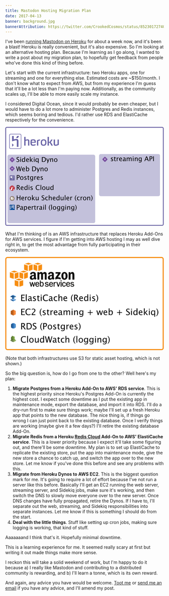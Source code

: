 ```yaml
---
title: Mastodon Hosting Migration Plan
date: 2017-04-13
banner: background.jpg
bannerAttribution: https://twitter.com/CrookedCosmos/status/852301727407669248
---
```


I've been [running Mastodon on Heroku](/blog/running-mastodon-on-heroku/) for about a week now, and it's been a blast! Heroku is really convenient, but it's also expensive. So I'm looking at an alternative hosting plan. Because I'm learning as I go along, I wanted to write a post about my migration plan, to hopefully get feedback from people who've done this kind of thing before.

Let's start with the current infrastructure: two Heroku apps, one for streaming and one for everything else. Estimated costs are ~$150/month. I don't know what to expect from AWS, but from my experience I'm guess that it'll be a lot less than I'm paying now. Additionally, as the community scales up, I'll be able to more easily scale my instance.

I considered Digital Ocean, since it would probably be even cheaper, but I would have to do a lot more to administer Postgres and Redis instances, which seems boring and tedious. I'd rather use RDS and ElastiCache respectively for the convenience.

<Narrow>

![Current Heroku Infrastructure](heroku.png)

</Narrow>

What I'm thinking of is an AWS infrastructure that replaces Heroku Add-Ons for AWS services. I figure if I'm getting into AWS hosting I may as well dive right in, to get the most advantage from fully participating in their ecosystem.

<Narrow>

![Proposed AWS Infrastructure](aws.png)

</Narrow>

(Note that both infrastructures use S3 for static asset hosting, which is not shown.)

So the big question is, how do I go from one to the other? Well here's my plan:

1. **Migrate Postgres from a Heroku Add-On to AWS' RDS service**. This is the highest priority since Heroku's Postgres Add-On is currently the highest cost. I expect some downtime as I put the existing app in maintenance mode, export the database, and import it into RDS. I'll do a dry-run first to make sure things work; maybe I'll set up a fresh Heroku app that points to the new database. The nice thing is, if things go wrong I can just point back to the existing database. Once I verify things are working (maybe give it a few days?) I'll retire the existing database Add-On.
1. **Migrate Redis from a Heroku [Redis Cloud](https://redislabs.com/products/redis-cloud/) Add-On to AWS' ElastiCache service**. This is a lower priority because I expect it'll take some figuring out, and there'll be some downtime. My plan is to set up ElastiCache to replicate the existing store, put the app into maintenance mode, give the new store a chance to catch up, and switch the app over to the new store. Let me know if you've done this before and see any problems with this.
1. **Migrate from Heroku Dynos to AWS EC2**. This is the biggest question mark for me. It's going to require a lot of effort because I've not run a server like this before. Basically I'll get an EC2 running the web server, streaming server, and Sidekiq jobs, make sure it's working, and then switch the DNS to slowly move everyone over to the new server. Once DNS changes have fully propagated, retire the Dynos. If I have to, I'll separate out the web, streaming, and Sidekiq responsibilities into separate instances. Let me know if this is something I should do from the start.
1. **Deal with the little things**. Stuff like setting up cron jobs, making sure logging is working, that kind of stuff.

Aaaaaaand I think that's it. Hopefully minimal downtime.

This is a learning experience for me. It seemed really scary at first but writing it out made things make more sense.

I reckon this will take a solid weekend of work, but I'm happy to do it because a) I really like Mastodon and contributing to a distributed community is rewarding, and b) I'll learn a tonne, which is its own reward.

And again, any advice you have would be welcome. [Toot me](http://mastodon.technology/@ashfurrow) or [send me an email](mailto:ash@ashfurrow.com) if you have any advice, and I'll amend my post.
